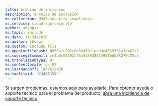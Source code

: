 ```yaml
---
title: Archivo de inclusión
description: archivo de inclusión
ms.collection: M365-security-compliance
ms.service: cloud-app-security
author: shsagir
ms.topic: include
ms.date: 11/24/2019
ms.author: shsagir
ms.custom: include file
ms.openlocfilehash: b855a1c202c0c8f47bc1ec99e4329331a7d462a9
ms.sourcegitcommit: ce4c0c03292c75a515938433951bdb78270d75a3
ms.translationtype: HT
ms.contentlocale: es-ES
ms.lasthandoff: 10/26/2020
ms.locfileid: "74458153"
---
```

Si surgen problemas, estamos aquí para ayudarle. Para obtener ayuda o soporte técnico para el problema del producto, [abra una incidencia de soporte técnico](../support-and-ts.md).
